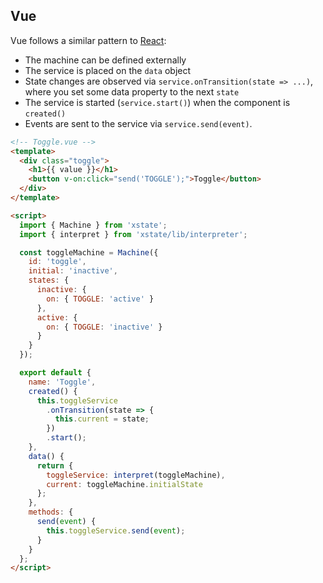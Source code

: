 ## Vue

Vue follows a similar pattern to [React](recipes/react.md):

- The machine can be defined externally
- The service is placed on the `data` object
- State changes are observed via `service.onTransition(state => ...)`, where you set some data property to the next `state`
- The service is started (`service.start()`) when the component is `created()`
- Events are sent to the service via `service.send(event)`.

```html
<!-- Toggle.vue -->
<template>
  <div class="toggle">
    <h1>{{ value }}</h1>
    <button v-on:click="send('TOGGLE');">Toggle</button>
  </div>
</template>

<script>
  import { Machine } from 'xstate';
  import { interpret } from 'xstate/lib/interpreter';

  const toggleMachine = Machine({
    id: 'toggle',
    initial: 'inactive',
    states: {
      inactive: {
        on: { TOGGLE: 'active' }
      },
      active: {
        on: { TOGGLE: 'inactive' }
      }
    }
  });

  export default {
    name: 'Toggle',
    created() {
      this.toggleService
        .onTransition(state => {
          this.current = state;
        })
        .start();
    },
    data() {
      return {
        toggleService: interpret(toggleMachine),
        current: toggleMachine.initialState
      };
    },
    methods: {
      send(event) {
        this.toggleService.send(event);
      }
    }
  };
</script>
```
